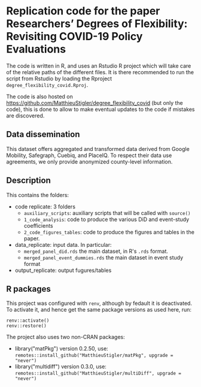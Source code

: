 # Replication code for the paper Researchers’ Degrees of Flexibility: Revisiting COVID-19 Policy Evaluations

The code is written in R, and uses an Rstudio R project which will take care of the relative paths of the different files. 
It is there recommended to run the script from Rstudio by loading the Rproject `degree_flexibility_covid.Rproj`.

The code is also hosted on https://github.com/MatthieuStigler/degree_flexibility_covid (but only the code), this is done to allow to make eventual updates to the code if mistakes are discovered. 

## Data dissemination

This dataset offers aggregated and transformed data derived from Google Mobility, Safegraph, Cuebiq, and PlaceIQ. To respect their data use agreements, we only provide anonymized county-level information.

## Description

This contains the folders:
  
- code replicate: 3 folders
  - `auxiliary_scripts`: auxiliary scripts that will be called with `source()`
  - `1_code_analysis`: code to produce the various DiD and event-study coefficients
  - `2_code_figures_tables`: code to produce the figures and tables in the paper. 
- data_replicate: input data. In particular:
  - `merged_panel_did.rds` the main dataset, in R's `.rds` format.
  - `merged_panel_event_dummies.rds` the main dataset in event study format
- output_replicate: output fugures/tables


## R packages

This project was configured with `renv`, although by fedault it is deactivated. To activate it, and hence get the same package versions as used here, run: 

```
renv::activate()
renv::restore()
```

The project also uses two non-CRAN packages:

- library("matPkg") version 0.2.50, use: `remotes::install_github("MatthieuStigler/matPkg", upgrade = "never")`
- library("multidiff") version 0.3.0, use: `remotes::install_github("MatthieuStigler/multiDiff", upgrade = "never")`
